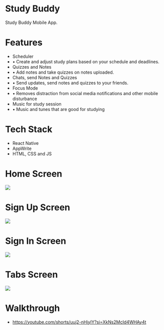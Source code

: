 # Study Buddy
Study Buddy Mobile App.

# Features
* Scheduler
* • Create and adjust study plans based on your schedule and deadlines.
* Quizzes and Notes
* • Add notes and take quizzes on notes uploaded.
* Chats, send Notes and Quizzes
* • Send updates, send notes and quizzes to your friends.
* Focus Mode
* • Removes distraction from social media notifications and other mobile disturbance
* Music for study session
* • Music and tunes that are good for studying



# Tech Stack
* React Native
* AppWrite
* HTML, CSS and JS

# Home Screen
<img src="assets/images/screenshot/homescreen.jpg">  

# Sign Up Screen
<img src="assets/images/screenshot/signup.jpg">  

# Sign In Screen
<img src="assets/images/screenshot/login.jpg">  

# Tabs Screen
<img src="assets/images/screenshot/tabs.jpg">  

# Walkthrough
* https://youtube.com/shorts/uuj2-nHiylY?si=XkNs2McId4WHAy4t